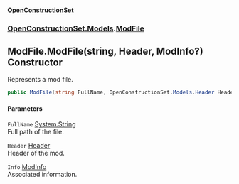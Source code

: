 #### [OpenConstructionSet](index 'index')
### [OpenConstructionSet.Models](index#OpenConstructionSet_Models 'OpenConstructionSet.Models').[ModFile](yIT20v2GHuAcdx4EIfntcw 'OpenConstructionSet.Models.ModFile')
## ModFile.ModFile(string, Header, ModInfo?) Constructor
Represents a mod file.  
```csharp
public ModFile(string FullName, OpenConstructionSet.Models.Header Header, OpenConstructionSet.Models.ModInfo? Info);
```
#### Parameters
<a name='OpenConstructionSet_Models_ModFile_ModFile(string_OpenConstructionSet_Models_Header_OpenConstructionSet_Models_ModInfo_)_FullName'></a>
`FullName` [System.String](https://docs.microsoft.com/en-us/dotnet/api/System.String 'System.String')  
Full path of the file.
  
<a name='OpenConstructionSet_Models_ModFile_ModFile(string_OpenConstructionSet_Models_Header_OpenConstructionSet_Models_ModInfo_)_Header'></a>
`Header` [Header](bjExWrZuBlRDCiIUljjMrA 'OpenConstructionSet.Models.Header')  
Header of the mod.
  
<a name='OpenConstructionSet_Models_ModFile_ModFile(string_OpenConstructionSet_Models_Header_OpenConstructionSet_Models_ModInfo_)_Info'></a>
`Info` [ModInfo](h0vCAhsmAC6iWOaLYw25cg 'OpenConstructionSet.Models.ModInfo')  
Associated information.
  
